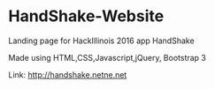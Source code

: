 # HandShake-Website
Landing page for HackIllinois 2016 app HandShake

Made using HTML,CSS,Javascript,jQuery, Bootstrap 3

Link: http://handshake.netne.net
